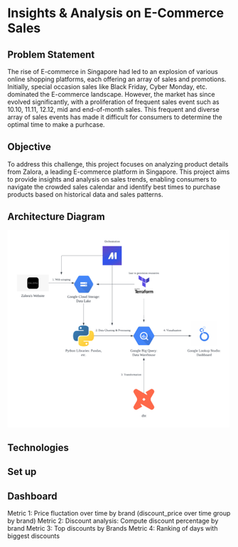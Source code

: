 # Insights & Analysis on E-Commerce Sales

## Problem Statement
The rise of E-commerce in Singapore had led to an explosion of various online shopping platforms, each offering an array of sales and promotions.
Initially, special occasion sales like Black Friday, Cyber Monday, etc. dominated the E-commerce landscape.
However, the market has since evolved significantly, with a proliferation of frequent sales event such as 10.10, 11.11, 12.12, mid and end-of-month sales.
This frequent and diverse array of sales events has made it difficult for consumers to determine the optimal time to make a purhcase. 

## Objective
To address this challenge, this project focuses on analyzing product details from Zalora, a leading E-commerce platform in Singapore. This project aims to provide insights and analysis on sales trends, enabling consumers to navigate the crowded sales calendar and identify best times to purchase products based on historical data and sales patterns.

## Architecture Diagram
<img src="images/E-Commerce Architecture Diagram.png" alt="architecture_diagram" width="500"/>

## Technologies

## Set up

## Dashboard
Metric 1: Price fluctation over time by brand (discount_price over time group by brand)
Metric 2: Discount analysis: Compute discount percentage by brand 
Metric 3: Top discounts by Brands
Metric 4: Ranking of days with biggest discounts